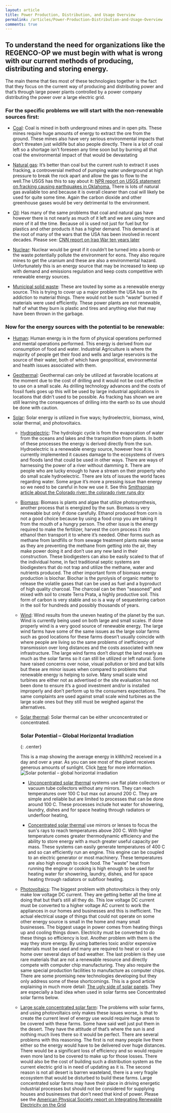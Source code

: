 ```yaml
---
layout: article
title: Power Production, Distribution, and Usage Overview
permalink: /articles/Power-Production-Distribution-and-Usage-Overview
comments: true
--- 
```

## To understand the need for organizations like the REGENCO-OP we must begin with what is wrong with our current methods of producing, distributing and storing energy. 

The main theme that ties most of these technologies together is the fact that they focus on the current way of producing and distributing power and that’s through large power plants controlled by a power company distributing the power over a large electric grid.

### For the specific problems we will start with the non-renewable sources first:

* [Coal](#todo): Coal is mined in both underground mines and in open pits. These mines require huge amounts of energy to extract the ore from the ground. These mines also have very serious environmental impacts that don’t threaten just wildlife but also people directly. There is a lot of coal left so a shortage isn’t foreseen any time soon but by burning all that coal the environmental impact of that would be devastating 

* [Natural gas](#todo): It’s better than coal but the current rush to extract it uses fracking, a controversial method of pumping water underground at high pressure to break the rock apart and allow the gas to flow to the well.The  USGS has this to say about it: [NPR report on USGS statement on fracking causing earthquakes in Oklahoma.](http://www.npr.org/blogs/thetwo-way/2014/05/05/309888859/usgs-okla-fracking-has-increased-chance-of-damaging-quake) There is lots of natural gas available too and because it is overall cleaner than coal will likely be used for quite some time. Again the carbon dioxide and other greenhouse gases would be very detrimental to the environment. 

* [Oil](#todo): Has many of the same problems that coal and natural gas have however there is not nearly as much of it left and we are using more and more of it all the time. Because oil is used not just for fuel but for plastics and other products it has a higher demand. This demand is at the root of many of the wars that the USA has been involved in recent decades. Please see: [CNN report on Iraq War ten years later](http://www.cnn.com/2013/03/19/opinion/iraq-war-oil-juhasz/)

* [Nuclear](#todo): Nuclear would be great if it couldn’t be turned into a bomb or the waste potentially pollute the environment for eons. They also require mines to get the uranium and these are also a environmental hazard. Unfortunately this is an energy source that may be increased to keep up with demand and emissions regulation and keep costs competitive with renewable energy sources. 

* [Municipal solid waste](#todo):  These are touted by some as a renewable energy source. This is trying to cover up a major problem the USA has on its addiction to material things. There would not be such “waste” burned if materials were used efficiently. These power plants are not renewable, half of what they burn is plastic and tires and anything else that may have been thrown in the garbage. 

### Now for the energy sources with the potential to be renewable:

* [Human](#todo): Human energy is in the form of physical operations performed and mental operations performed. This energy is derived from our consumption of food and water. Industrial Agriculture is where the majority of people get their food and wells and large reservoirs is the source of their water, both of which have geopolitical, environmental and health issues associated with them. 
 
* [Geothermal](#todo): Geothermal can only be utilized at favorable locations at the moment due to the cost of drilling and it would not be cost effective to use on a small scale. As drilling technology advances and the costs of fossil fuels goes up this will be used by large industrial applications in locations that didn’t used to be possible. As fracking has shown we are still learning the consequences of drilling into the earth so its use should be done with caution.

* [Solar](#todo): Solar energy is utilized in five ways; hydroelectric, biomass, wind, solar thermal, and photovoltaics.
  
  * [Hydroelectric](#todo): The hydrologic cycle is from the evaporation of water from the oceans and lakes and the transpiration from plants.  In both of these processes the energy is derived directly from the sun. Hydroelectric is a renewable energy source, however how it is currently implemented it causes damage to the ecosystems of rivers and floods land that could be used in other ways. There are ways of harnessing the power of a river without damming it. There are people who are lucky enough to have a stream on their property who do small scale hydroelectric. There are lots of issues the world faces regarding water. Some argue it’s more a pressing issue than energy so we need to be careful in how we use it. See this [Smithsonian article about the Colorado river: the colorado river runs dry]( http://www.smithsonianmag.com/science-nature/the-colorado-river-runs-dry-61427169/?no-ist)

  * [Biomass](#todo): Biomass is plants and algae that utilize photosynthesis, another process that is energized by the sun. Biomass is very renewable but only if done carefully. Ethanol produced from corn is not a good choice because by using a food crop you are taking it from the mouth of a hungry person. The other issue is the energy required to make the fertilizer, harvest the corn process it into ethanol then transport it to where it’s needed. Other forms such as methane from landfills or from sewage treatment plants make sense as they are preventing the methane from getting into the air, they make power doing it and don’t use any new land in their construction. These biodigesters can also be easily scaled to that of the individual home, in fact traditional septic systems are biodigesters that do not trap and utilize the methane, water and nutrients produced. The other important form of biomass energy production is biochar. Biochar is the pyrolysis of organic matter to release the volatile gases that can be used as fuel and a byproduct of high quality charcoal. The charcoal can be then "seasoned" and mixed with soil to create Terra Prata, a highly productive soil. This form of carbon is very stable and so is a way of sequestering carbon in the soil for hundreds and possibly thousands of years. 

  * [Wind](#todo):  Wind results from the uneven heating of the planet by the sun. Wind is currently being used on both large and small scales. If done properly wind is a very good source of renewable energy. The large wind farms have some of the same issues as the large solar farms such as good locations for these farms doesn’t usually coincide with where people are living so the same problems of inefficiency of transmission over long distances and the costs associated with new infrastructure. The large wind farms don’t disrupt the land nearly as much as the solar farms so it can still be utilized or left natural. Some have raised concerns over noise, visual pollution or bird and bat kills but these are  minor issues when compared to problems that renewable energy is helping to solve. Many small scale wind turbines are either not as advertised or the site evaluation has not been done to ensure it’s a good investment and/or is installed improperly and don’t perform up to the consumers expectations. The same complaints are used against small scale wind turbines as the large scale ones but they still must be weighed against the alternatives. 
 
  * [Solar thermal](#todo): Solar thermal can be either unconcentrated or concentrated. 
     
    ### Solar Potential – Global Horizontal Irradiation
    {: .center}
     
    This is a map showing the average energy in kWh/m2 received in a day and over a year. As you can see most of the planet receives generous amounts of sunlight. Click [here](#todo) for more information.
    ![Solar potential – global horizontal irradiation](/images/Power-Production-Distribution-and-Usage-Overview/SolarGIS-Solar-map-World-map-en-compressor-compressor.png)      
          
    * [Unconcentrated solar thermal](#todo) systems use flat plate collectors or vacuum tube collectors without any mirrors. They can reach temperatures over 100 C but max out around 200 C. They are simple and reliable but are limited to processes that can be done around 100 C. These processes include  hot water for showering, laundry, dishes and for space heating through radiators or underfloor heating, 
    
    * [Concentrated solar thermal](#todo) use mirrors or lenses to focus the sun's rays to reach temperatures above 200 C. With higher temperature comes greater thermodynamic efficiency and the ability to store energy with a much greater useful capacity per mass. These systems can easily generate temperatures of 400 C and so can efficiently run an engine. This engine can be coupled to an electric generator or most machinery. These temperatures are also high enough to cook food. The "waste" heat from running the engine or cooking is high enough to be used for heating water for showering, laundry, dishes, and for space heating through radiators or subfloor heating. 
  
  * [Photovoltaics](#todo): The biggest problem with photovoltaics is they only make low voltage DC current. They are getting better all the time at doing that but that’s still all they do. This low voltage DC current must be converted to a higher voltage AC current to work the appliances in our homes and businesses and this is inefficient. The actual electrical usage of things that could not operate on some other energy source is small in the home and many small businesses. The biggest usage in power comes from heating things up and cooling things down. Electricity must be converted to do these things so efficiency is lost. Another problem with them is the way they store energy. By using batteries toxic and/or expensive materials must be used and many are required to heat or cool a home over several days of bad weather. The last problem is they use rare materials that are not a renewable resource and directly compete with computer chip manufacturing. They also require the same special production facilities to manufacture as computer chips. There are some promising new technologies developing but  they only address some of these shortcomings. This is a good article explaining in much more detail: [The ugly side of solar panels](http://www.lowtechmagazine.com/2008/03/the-ugly-side-o.html). They are especially a bad idea when used in solar farms see Concentrated solar farms below.
  
  * [Large scale concentrated solar farm](#todo): The problems with solar farms, and using photovoltaics only makes these issues worse, is that to create the current level of energy use would require huge areas to be covered with these farms. Some have said well just put them in the desert. They have the attitude of that’s where the sun is and nothing much lives there so it would be perfect. There are several problems with this reasoning. The first is not many people live there either so the energy would have to be delivered over huge distances. There would be a significant loss of efficiency and so would require even more land to be covered to make up for those losses. There would also be the cost of building such a distribution system as the current electric grid is in need of updating as it is. The second reason is not all desert is barren wasteland, there is a very fragile ecosystem that would be disturbed to build these farms. Large concentrated solar farms may have their place in driving energetic industrial processes but should not be considered for supplying houses and businesses that don’t need that kind of power.  Please see the [American Physical Society report on Integrating Renewable Electricity on the Grid](http://www.aps.org/policy/reports/popa-reports/upload/integratingelec.pdf)
